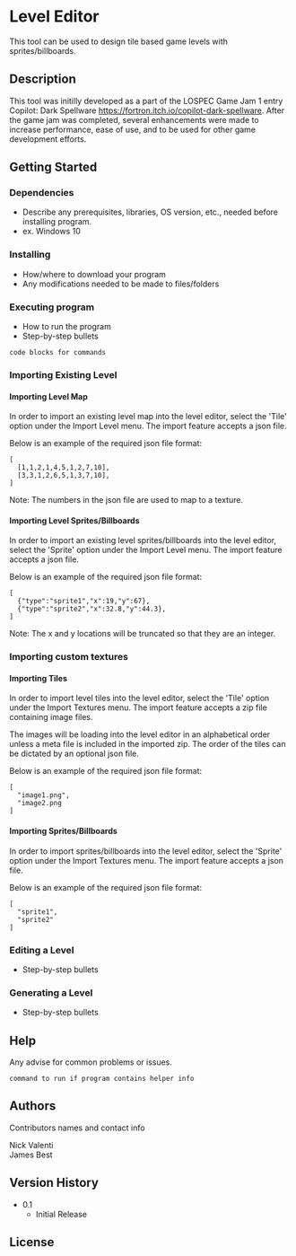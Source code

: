 # Level Editor

This tool can be used to design tile based game levels with sprites/billboards.

## Description

This tool was initilly developed as a part of the LOSPEC Game Jam 1 entry Copilot: Dark Spellware https://fortron.itch.io/copilot-dark-spellware.
After the game jam was completed, several enhancements were made to increase performance, ease of use, and to be used for other game development efforts.

## Getting Started

### Dependencies

* Describe any prerequisites, libraries, OS version, etc., needed before installing program.
* ex. Windows 10

### Installing

* How/where to download your program
* Any modifications needed to be made to files/folders

### Executing program

* How to run the program
* Step-by-step bullets
```
code blocks for commands
```

### Importing Existing Level

#### Importing Level Map
In order to import an existing level map into the level editor, select the 'Tile' option under the Import Level menu.
The import feature accepts a json file. 

Below is an example of the required json file format:
```
[
  [1,1,2,1,4,5,1,2,7,10],
  [3,3,1,2,6,5,1,3,7,10],
]
``` 
Note: The numbers in the json file are used to map to a texture.

#### Importing Level Sprites/Billboards

In order to import an existing level sprites/billboards into the level editor, select the 'Sprite' option under the Import Level menu.
The import feature accepts a json file.

Below is an example of the required json file format:
```
[
  {"type":"sprite1","x":19,"y":67},
  {"type":"sprite2","x":32.8,"y":44.3},
]
```
Note: The x and y locations will be truncated so that they are an integer.

### Importing custom textures

#### Importing Tiles

In order to import level tiles into the level editor, select the 'Tile' option under the Import Textures menu.
The import feature accepts a zip file containing image files.

The images will be loading into the level editor in an alphabetical order unless a meta file is included in the imported zip.
The order of the tiles can be dictated by an optional json file. 

Below is an example of the required json file format:
```
[
  "image1.png",
  "image2.png
]
``` 

#### Importing Sprites/Billboards

In order to import sprites/billboards into the level editor, select the 'Sprite' option under the Import Textures menu.
The import feature accepts a json file.

Below is an example of the required json file format:
```
[
  "sprite1",
  "sprite2"
]
``` 

### Editing a Level
* Step-by-step bullets

### Generating a Level
* Step-by-step bullets

## Help

Any advise for common problems or issues.
```
command to run if program contains helper info
```

## Authors

Contributors names and contact info

Nick Valenti  
James Best

## Version History

* 0.1
    * Initial Release

## License


